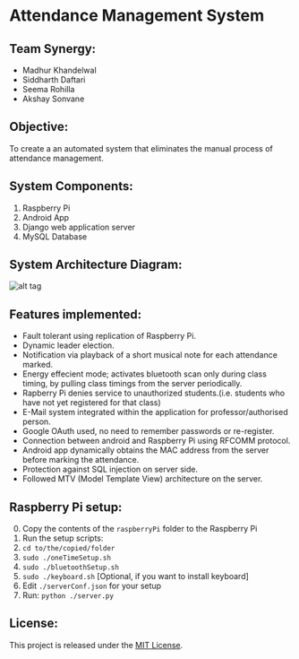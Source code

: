 # Attendance Management System
## Team Synergy:
* Madhur Khandelwal
* Siddharth Daftari
* Seema Rohilla
* Akshay Sonvane

## Objective:
To create a an automated system that eliminates the manual process of attendance management.

## System Components:
1. Raspberry Pi 
2. Android App
3. Django web application server
4. MySQL Database

## System Architecture Diagram:

![alt tag](https://github.com/siddharth-daftari/testRepo/blob/master/Architecture_Diagram.png)

## Features implemented:
* Fault tolerant using replication of Raspberry Pi.
* Dynamic leader election.
* Notification via playback of a short musical note for each attendance marked.
* Energy effecient mode; activates bluetooth scan only during class timing, by pulling class timings from the server periodically.
* Rapberry Pi denies service to unauthorized students.(i.e. students who have not yet registered for that class)
* E-Mail system integrated within the application for professor/authorised person.
* Google OAuth used, no need to remember passwords or re-register.
* Connection between android and Raspberry Pi using RFCOMM protocol.
* Android app dynamically obtains the MAC address from the server before marking the attendance.
* Protection against SQL injection on server side.
* Followed MTV (Model Template View) architecture on the server.

## Raspberry Pi setup:
0. Copy the contents of the `raspberryPi` folder to the Raspberry Pi
1. Run the setup scripts:
  1. `cd to/the/copied/folder`
  2. `sudo ./oneTimeSetup.sh`
  3. `sudo ./bluetoothSetup.sh`
  4. `sudo ./keyboard.sh` [Optional, if you want to install keyboard]
2. Edit `./serverConf.json` for your setup
3. Run:
    `python ./server.py`
    

## License:

This project is released under the [MIT License](https://github.com/siddharth-daftari/Attendance-Management-System/blob/master/LICENSE.txt).


  
